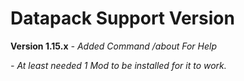 # Datapack Support Version #

**Version 1.15.x**
*- Added Command /about For Help*

*- At least needed 1 Mod to be installed for it to work.*